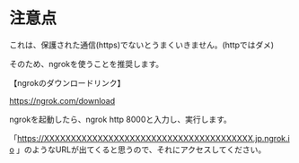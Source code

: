 # 注意点
これは、保護された通信(https)でないとうまくいきません。(httpではダメ)

そのため、ngrokを使うことを推奨します。


【ngrokのダウンロードリンク】

https://ngrok.com/download


ngrokを起動したら、ngrok http 8000と入力し、実行します。


「https://XXXXXXXXXXXXXXXXXXXXXXXXXXXXXXXXXXXXXXX.jp.ngrok.io
」のようなURLが出てくると思うので、それにアクセスしてください。
